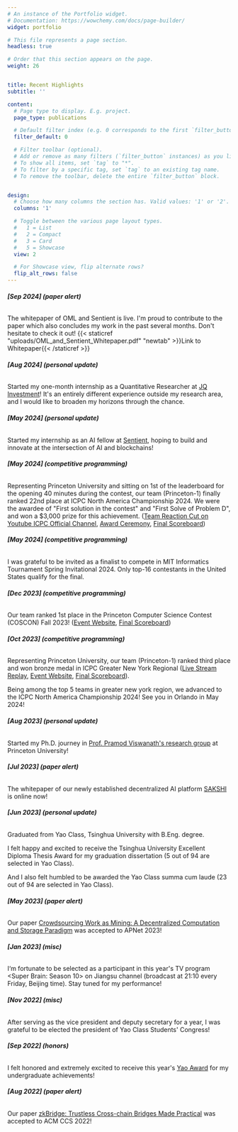 ```yaml
---
# An instance of the Portfolio widget.
# Documentation: https://wowchemy.com/docs/page-builder/
widget: portfolio

# This file represents a page section.
headless: true

# Order that this section appears on the page.
weight: 26


title: Recent Highlights
subtitle: ''

content:
  # Page type to display. E.g. project.
  page_type: publications

  # Default filter index (e.g. 0 corresponds to the first `filter_button` instance below).
  filter_default: 0

  # Filter toolbar (optional).
  # Add or remove as many filters (`filter_button` instances) as you like.
  # To show all items, set `tag` to "*".
  # To filter by a specific tag, set `tag` to an existing tag name.
  # To remove the toolbar, delete the entire `filter_button` block.


design:
  # Choose how many columns the section has. Valid values: '1' or '2'.
  columns: '1'

  # Toggle between the various page layout types.
  #   1 = List
  #   2 = Compact
  #   3 = Card
  #   5 = Showcase
  view: 2

  # For Showcase view, flip alternate rows?
  flip_alt_rows: false
---
```

###### **[Sep 2024] (paper alert)**
The whitepaper of OML and Sentient is live. I'm proud to contribute to the paper which also concludes my work in the past several months. Don't hesitate to check it out! {{< staticref "uploads/OML_and_Sentient_Whitepaper.pdf" "newtab" >}}Link to Whitepaper{{< /staticref >}}

###### **[Aug 2024] (personal update)**

Started my one-month internship as a Quantitative Researcher at [JQ Investment](https://www.linkedin.com/company/jq-investments)! It's an entirely different experience outside my research area, and I would like to broaden my horizons through the chance. 

###### **[May 2024] (personal update)**

Started my internship as an AI fellow at [Sentient](https://twitter.com/sentient_agi), hoping to build and innovate at the intersection of AI and blockchains!


###### **[May 2024] (competitive programming)**

Representing Princeton University and sitting on 1st of the leaderboard for the opening 40 minutes during the contest, our team (Princeton-1) finally ranked 22nd place at ICPC North America Championship 2024. We were the awardee of "First solution in the contest" and "First Solve of Problem D", and won a $3,000 prize for this achievement. ([Team Reaction Cut on Youtube ICPC Official Channel](https://www.youtube.com/watch?v=84Zfi-4Kpg0), [Award Ceremony](https://www.youtube.com/watch?v=1YmSAfRicsw), [Final Scoreboard](https://image.icpc.global/nac2024/scoreboard/index.html))

###### **[May 2024] (competitive programming)**

I was grateful to be invited as a finalist to compete in MIT Informatics Tournament Spring Invitational 2024. Only top-16 contestants in the United States qualify for the final.

###### **[Dec 2023] (competitive programming)**

Our team ranked 1st place in the Princeton Computer Science Contest (COSCON) Fall 2023! ([Event Website](https://princetonacm.github.io/coscon/), [Final Scoreboard](https://princetonacm.github.io/coscon/leaderboard))


###### **[Oct 2023] (competitive programming)**

Representing Princeton University, our team (Princeton-1) ranked third place and won bronze medal in ICPC Greater New York Regional ([Live Stream Replay](https://www.youtube.com/watch?v=8imxmuXyOCY), [Event Website](http://acmgnyr.org/year2023/), [Final Scoreboard](http://acmgnyr.org/year2023/scoreboard_final/index.html)).

Being among the top 5 teams in greater new york region, we advanced to the ICPC North America Championship 2024! See you in Orlando in May 2024!
    
###### **[Aug 2023] (personal update)**

Started my Ph.D. journey in  [Prof. Pramod Viswanath's research group](https://web3.princeton.edu/) at Princeton University!

###### **[Jul 2023] (paper alert)**

The whitepaper of our newly established decentralized AI platform [SAKSHI](https://arxiv.org/pdf/2307.16562.pdf) is online now! 

###### **[Jun 2023] (personal update)**

Graduated from Yao Class, Tsinghua University with B.Eng. degree. 

I felt happy and excited to receive the Tsinghua University Excellent Diploma Thesis Award for my graduation dissertation (5 out of 94 are selected in Yao Class). 

And I also felt humbled to be awarded the Yao Class summa cum laude (23 out of 94 are selected in Yao Class).
  
###### **[May 2023] (paper alert)**
Our paper [Crowdsourcing Work as Mining: A Decentralized Computation and Storage Paradigm](https://dl.acm.org/doi/abs/10.1145/3600061.3603177) was accepted to APNet 2023! 
  
###### **[Jan 2023] (misc)**
I‘m fortunate to be selected as a participant in this year's TV program <Super Brain: Season 10> on Jiangsu channel (broadcast at 21:10 every Friday, Beijing time). Stay tuned for my performance!
  
###### **[Nov 2022] (misc)**
After serving as the vice president and deputy secretary for a year, I was grateful to be elected the president of Yao Class Students' Congress!
  
###### **[Sep 2022] (honors)**
I felt honored and extremely excited to receive this year's [Yao Award](https://iiis.tsinghua.edu.cn/en/list-673-1.html) for my undergraduate achievements!
  
###### **[Aug 2022] (paper alert)**
Our paper [zkBridge: Trustless Cross-chain Bridges Made Practical](https://dl.acm.org/doi/abs/10.1145/3548606.3560652) was accepted to ACM CCS 2022! 